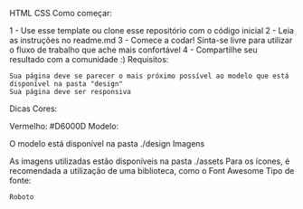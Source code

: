 HTML
CSS
Como começar:

1 - Use esse template ou clone esse repositório com o código inicial
2 - Leia as instruções no readme.md
3 - Comece a codar! Sinta-se livre para utilizar o fluxo de trabalho que ache mais confortável
4 - Compartilhe seu resultado com a comunidade :)
Requisitos:

    Sua página deve se parecer o mais próximo possível ao modelo que está disponível na pasta "design"
    Sua página deve ser responsiva

Dicas
Cores:

Vermelho: #D6000D
Modelo:

O modelo está disponível na pasta ./design
Imagens

As imagens utilizadas estão disponíveis na pasta ./assets
Para os ícones, é recomendada a utilização de uma biblioteca, como o Font Awesome
Tipo de fonte:

    Roboto
